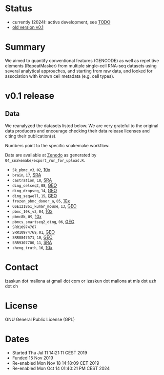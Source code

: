 # Status

- currently (2024): active development, see [TODO](TODO.md)
- [old version v0.1](https://github.com/imallona/repeats/releases/tag/v0.1)

# Summary

We aimed to quantify conventional features (GENCODE) as well as repetitive elements (RepeatMasker) from multiple single-cell RNA-seq datasets using several analytical approaches, and starting from raw data, and looked for association with known cell metadata (e.g. cell types).

# v0.1 release

## Data

We reanalyzed the datasets listed below. We are very grateful to the original data producers and encourage checking their data release licenses and citing their publication(s).

Numbers point to the specific snakemake workflow.

Data are available at [Zenodo](https://doi.org/10.5281/zenodo.4584956) as generated by `04_snakemake/export_run_for_upload.R`.

- `5k_pbmc_v3`, `02`, [10x](https://cf.10xgenomics.com/samples/cell-exp/3.0.2/5k_pbmc_v3/5k_pbmc_v3_web_summary.html)
- `brain`, `17`, [SRA](https://sra-pub-src-1.s3.amazonaws.com/SRR6854141/10X50_3.bam.1)
- `castration`, `18`, [SRA](https://www.ncbi.nlm.nih.gov/sra?term=SRP256199)
- `ding_celseq2`, `08`, [GEO](https://www.ncbi.nlm.nih.gov/geo/query/acc.cgi?acc=GSE132044)
- `ding_dropseq`, `14`, [GEO](https://www.ncbi.nlm.nih.gov/geo/query/acc.cgi?acc=GSE132044)
- `ding_seqwell`, `15`, [GEO](https://www.ncbi.nlm.nih.gov/geo/query/acc.cgi?acc=GSE132044)
- `frozen_pbmc_donor_a`, `05`, [10x](http://cf.10xgenomics.com/samples/cell-exp/1.1.0/frozen_pbmc_donor_a/frozen_pbmc_donor_a_web_summary.html)
- `GSE121861_kumar_mouse`, `13`, [GEO](https://www.ncbi.nlm.nih.gov/geo/query/acc.cgi?acc=GSE121861)
- `pbmc_10k_v3`, `04`, [10x](https://cf.10xgenomics.com/samples/cell-exp/3.0.0/pbmc_10k_v3/pbmc_10k_v3_web_summary.html)
- `pbmc8k`, `09`, [10x](https://support.10xgenomics.com/single-cell-gene-expression/datasets/2.1.0/pbmc8k)
- `pbmcs_smartseq2_ding`, `06`, [GEO](https://www.ncbi.nlm.nih.gov/geo/query/acc.cgi?acc=GSE132044)
- `SRR10974767`
- `SRR10974769`, `01`, [GEO](https://www.ncbi.nlm.nih.gov/geo/query/acc.cgi?acc=GSM4286760)
- `SRR8847571`, `10`, [GEO](https://www.ncbi.nlm.nih.gov/geo/query/acc.cgi?acc=GSM4286760)
- `SRR9307700`, `11`, [SRA](https://www.ncbi.nlm.nih.gov/sra?term=SRX7639834)
- `zheng_truth`, `16`, [10x](https://support.10xgenomics.com/single-cell-gene-expression/datasets)

# Contact

izaskun dot mallona at gmail dot com or izaskun dot mallona at mls dot uzh dot ch

# License

GNU General Public License (GPL)

# Dates

- Started Thu Jul 11 14:21:11 CEST 2019
- Funded 15 Nov 2019
- Re-enabled Mon Nov 18 14:18:09 CET 2019
- Re-enabled Mon Oct 14 01:40:21 PM CEST 2024

